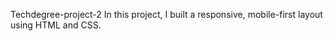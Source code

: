 Techdegree-project-2
In this project, I built a responsive, mobile-first layout using HTML and CSS. 
